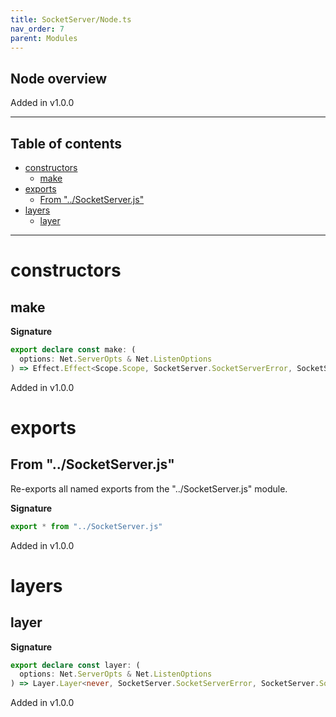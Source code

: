 ```yaml
---
title: SocketServer/Node.ts
nav_order: 7
parent: Modules
---
```


## Node overview

Added in v1.0.0

---

<h2 class="text-delta">Table of contents</h2>

- [constructors](#constructors)
  - [make](#make)
- [exports](#exports)
  - [From "../SocketServer.js"](#from-socketserverjs)
- [layers](#layers)
  - [layer](#layer)

---

# constructors

## make

**Signature**

```ts
export declare const make: (
  options: Net.ServerOpts & Net.ListenOptions
) => Effect.Effect<Scope.Scope, SocketServer.SocketServerError, SocketServer.SocketServer>
```

Added in v1.0.0

# exports

## From "../SocketServer.js"

Re-exports all named exports from the "../SocketServer.js" module.

**Signature**

```ts
export * from "../SocketServer.js"
```

Added in v1.0.0

# layers

## layer

**Signature**

```ts
export declare const layer: (
  options: Net.ServerOpts & Net.ListenOptions
) => Layer.Layer<never, SocketServer.SocketServerError, SocketServer.SocketServer>
```

Added in v1.0.0

